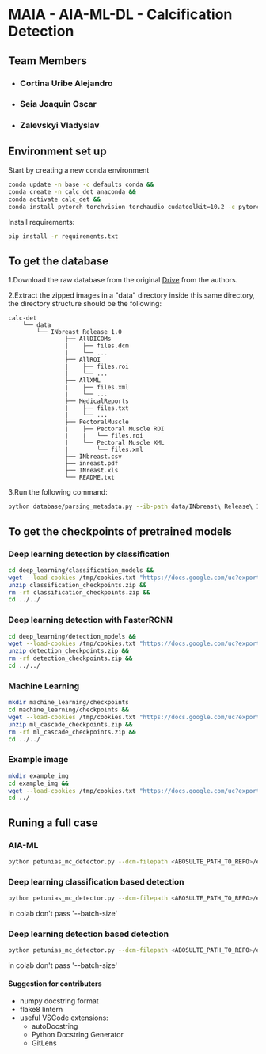 # MAIA - AIA-ML-DL - Calcification Detection

## Team Members

- ### Cortina Uribe Alejandro

- ### Seia Joaquin Oscar

- ### Zalevskyi Vladyslav

## Environment set up

Start by creating a new conda environment

```bash
conda update -n base -c defaults conda &&
conda create -n calc_det anaconda &&
conda activate calc_det &&
conda install pytorch torchvision torchaudio cudatoolkit=10.2 -c pytorch
```

Install requirements:

```bash
pip install -r requirements.txt
```

## To get the database

1.Download the raw database from the original [Drive](https://drive.google.com/file/d/19n-p9p9C0eCQA1ybm6wkMo-bbeccT_62/view) from the authors.

2.Extract the zipped images in a "data" directory inside this same directory, the directory structure should be the following:

```
calc-det
    └── data
        └── INbreast Release 1.0
                ├── AllDICOMs
                |    ├── files.dcm
                |    └── ...
                ├── AllROI
                |    ├── files.roi
                |    └── ...
                ├── AllXML
                |    ├── files.xml
                |    └── ...
                ├── MedicalReports
                |    ├── files.txt
                |    └── ...
                ├── PectoralMuscle
                |    ├── Pectoral Muscle ROI
                |    |   └── files.roi
                |    └── Pectoral Muscle XML
                |        └── files.xml
                ├── INbreast.csv
                ├── inreast.pdf
                ├── INreast.xls
                └── README.txt
```

3.Run the following command:

```bash
python database/parsing_metadata.py --ib-path data/INbreast\ Release\ 1.0/ --rp --v --cb --pect-musc-mask
```

## To get the checkpoints of pretrained models

### Deep learning detection by classification

```bash
cd deep_learning/classification_models &&
wget --load-cookies /tmp/cookies.txt "https://docs.google.com/uc?export=download&confirm=$(wget --quiet --save-cookies /tmp/cookies.txt --keep-session-cookies --no-check-certificate 'https://docs.google.com/uc?export=download&id=16BbvvZcS2Qx421v9QKpKH4JrVKF1Efcf' -O- | sed -rn 's/.*confirm=([0-9A-Za-z_]+).*/\1\n/p')&id=16BbvvZcS2Qx421v9QKpKH4JrVKF1Efcf" -O classification_checkpoints.zip && rm -rf /tmp/cookies.txt &&
unzip classification_checkpoints.zip &&
rm -rf classification_checkpoints.zip &&
cd ../../
```

### Deep learning detection with FasterRCNN

```bash
cd deep_learning/detection_models &&
wget --load-cookies /tmp/cookies.txt "https://docs.google.com/uc?export=download&confirm=$(wget --quiet --save-cookies /tmp/cookies.txt --keep-session-cookies --no-check-certificate 'https://docs.google.com/uc?export=download&id=1R8fxd_CdyG5ec1grobRUut8UqCKbVFdp' -O- | sed -rn 's/.*confirm=([0-9A-Za-z_]+).*/\1\n/p')&id=1R8fxd_CdyG5ec1grobRUut8UqCKbVFdp" -O detection_checkpoints.zip && rm -rf /tmp/cookies.txt &&
unzip detection_checkpoints.zip &&
rm -rf detection_checkpoints.zip &&
cd ../../
```

### Machine Learning

```bash
mkdir machine_learning/checkpoints
cd machine_learning/checkpoints &&
wget --load-cookies /tmp/cookies.txt "https://docs.google.com/uc?export=download&confirm=$(wget --quiet --save-cookies /tmp/cookies.txt --keep-session-cookies --no-check-certificate 'https://docs.google.com/uc?export=download&id=1v-nDrdt2ejno7QVZvgRbqIVM27ymx7ft' -O- | sed -rn 's/.*confirm=([0-9A-Za-z_]+).*/\1\n/p')&id=1v-nDrdt2ejno7QVZvgRbqIVM27ymx7ft" -O ml_cascade_checkpoints.zip && rm -rf /tmp/cookies.txt &&
unzip ml_cascade_checkpoints.zip &&
rm -rf ml_cascade_checkpoints.zip &&
cd ../../
```

### Example image

```bash
mkdir example_img
cd example_img &&
wget --load-cookies /tmp/cookies.txt "https://docs.google.com/uc?export=download&confirm=$(wget --quiet --save-cookies /tmp/cookies.txt --keep-session-cookies --no-check-certificate 'https://docs.google.com/uc?export=download&id=1VYPWmU2QuEZ3Ys9LhAsDZp19dZmaaT4r' -O- | sed -rn 's/.*confirm=([0-9A-Za-z_]+).*/\1\n/p')&id=1VYPWmU2QuEZ3Ys9LhAsDZp19dZmaaT4r" -O 24065734_5291e1aee2bbf5df_MG_L_CC_ANON.dcm && rm -rf /tmp/cookies.txt &&
cd ../
```

## Runing a full case

### AIA-ML

```bash
python petunias_mc_detector.py --dcm-filepath <ABOSULTE_PATH_TO_REPO>/example_img/24065734_5291e1aee2bbf5df_MG_L_CC_ANON.dcm --detector-type 'aia_ml' --ouput-path /<ABOSULTE_PATH_TO_REPO>/example_img/ --store-csv --v
```

### Deep learning classification based detection

```bash
python petunias_mc_detector.py --dcm-filepath <ABOSULTE_PATH_TO_REPO>/example_img/24065734_5291e1aee2bbf5df_MG_L_CC_ANON.dcm --detector-type 'classification_dl' --ouput-path /<ABOSULTE_PATH_TO_REPO>/example_img/ --store-csv --v --batch-size 224
```

in colab don't pass '--batch-size'

### Deep learning detection based detection

```bash
python petunias_mc_detector.py --dcm-filepath <ABOSULTE_PATH_TO_REPO>/example_img/24065734_5291e1aee2bbf5df_MG_L_CC_ANON.dcm --detector-type 'detection_dl' --ouput-path /<ABOSULTE_PATH_TO_REPO>/example_img/ --store-csv --v --batch-size 1
```

in colab don't pass '--batch-size'

#### Suggestion for contributers

- numpy docstring format
- flake8 lintern
- useful VSCode extensions:
  - autoDocstring
  - Python Docstring Generator
  - GitLens
